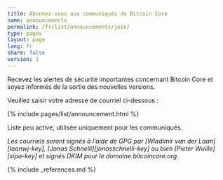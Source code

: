 ```yaml
---
title: Abonnez-vous aux communiqués de Bitcoin Core
name: announcements
permalink: /fr/list/announcements/join/
type: pages
layout: page
lang: fr
share: false
version: 1
---
```

Recevez les alertes de sécurité importantes concernant Bitcoin Core et soyez informés de la sortie des nouvelles versions.

Veuillez saisir votre adresse de courriel ci-dessous :

{% include pages/list/announcement.html %}
    
Liste peu active, utilisée uniquement pour les communiqués.

_Les courriels seront signés à l’aide de GPG par [Wladimir van der Laan][laanwj-key], [Jonas Schnelli][jonasschnelli-key] ou bien [Pieter Wuille][sipa-key] et signés DKIM pour le domaine bitcoincore.org._

{% include _references.md %}